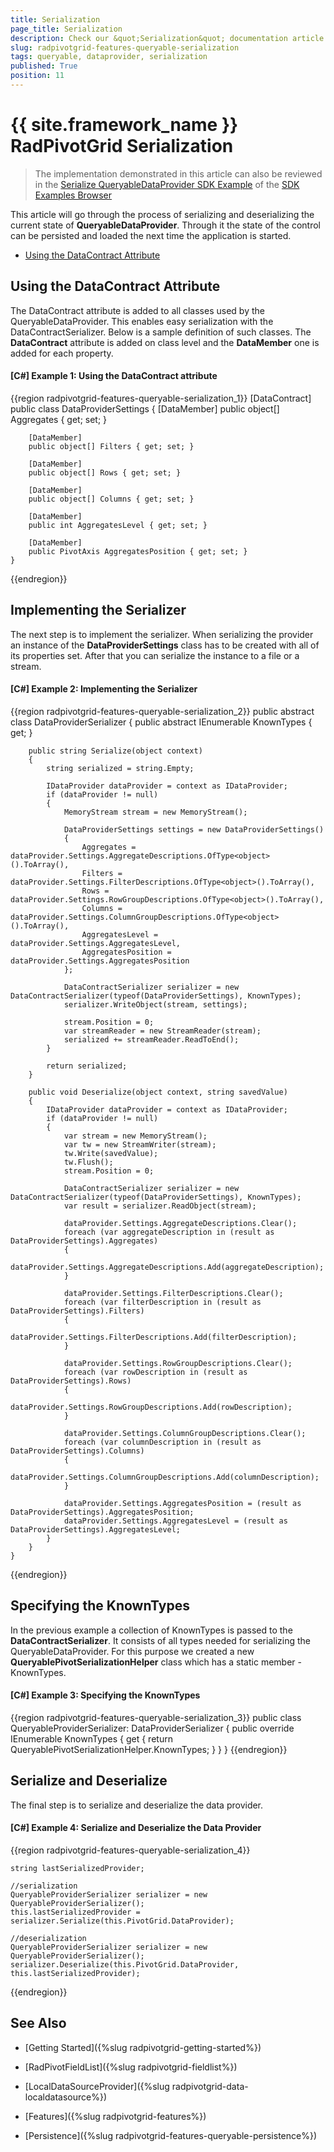 ```yaml
---
title: Serialization
page_title: Serialization
description: Check our &quot;Serialization&quot; documentation article for the RadPivotGrid {{ site.framework_name }} control.
slug: radpivotgrid-features-queryable-serialization
tags: queryable, dataprovider, serialization
published: True
position: 11
---
```


# {{ site.framework_name }} RadPivotGrid Serialization

> The implementation demonstrated in this article can also be reviewed in the [Serialize QueryableDataProvider SDK Example](https://github.com/telerik/xaml-sdk/tree/master/PivotGrid/Serialization/QueryableDataProvider) of the [SDK Examples Browser](https://demos.telerik.com/xaml-sdkbrowser/)

This article will go through the process of serializing and deserializing the current state of __QueryableDataProvider__. Through it the state of the control can be persisted and loaded the next time the application is started.

* [Using the DataContract Attribute](#using-the-datacontract-attribute)

## Using the DataContract Attribute

The DataContract attribute is added to all classes used by the QueryableDataProvider. This enables easy serialization with the DataContractSerializer. Below is a sample definition of such classes. The __DataContract__ attribute is added on class level and the __DataMember__ one is added for each property.

#### __[C#] Example 1: Using the DataContract attribute__	

{{region radpivotgrid-features-queryable-serialization_1}}
	[DataContract]
    public class DataProviderSettings
    {
        [DataMember]
        public object[] Aggregates { get; set; }

        [DataMember]
        public object[] Filters { get; set; }

        [DataMember]
        public object[] Rows { get; set; }

        [DataMember]
        public object[] Columns { get; set; }

        [DataMember]
        public int AggregatesLevel { get; set; }

        [DataMember]
        public PivotAxis AggregatesPosition { get; set; }
    }
{{endregion}}

## Implementing the Serializer

The next step is to implement the serializer. When serializing the provider an instance of the __DataProviderSettings__ class has to be created with all of its properties set. After that you can serialize the instance to a file or a stream. 

#### __[C#] Example 2: Implementing the Serializer__

{{region radpivotgrid-features-queryable-serialization_2}}
	 public abstract class DataProviderSerializer
    {
        public abstract IEnumerable<Type> KnownTypes { get; }

        public string Serialize(object context)
        {
            string serialized = string.Empty;

            IDataProvider dataProvider = context as IDataProvider;
            if (dataProvider != null)
            {
                MemoryStream stream = new MemoryStream();

                DataProviderSettings settings = new DataProviderSettings()
                {
                    Aggregates = dataProvider.Settings.AggregateDescriptions.OfType<object>().ToArray(),
                    Filters = dataProvider.Settings.FilterDescriptions.OfType<object>().ToArray(),
                    Rows = dataProvider.Settings.RowGroupDescriptions.OfType<object>().ToArray(),
                    Columns = dataProvider.Settings.ColumnGroupDescriptions.OfType<object>().ToArray(),
                    AggregatesLevel = dataProvider.Settings.AggregatesLevel,
                    AggregatesPosition = dataProvider.Settings.AggregatesPosition
                };

                DataContractSerializer serializer = new DataContractSerializer(typeof(DataProviderSettings), KnownTypes);
                serializer.WriteObject(stream, settings);

                stream.Position = 0;
                var streamReader = new StreamReader(stream);
                serialized += streamReader.ReadToEnd();
            }

            return serialized;
        }

        public void Deserialize(object context, string savedValue)
        {
            IDataProvider dataProvider = context as IDataProvider;
            if (dataProvider != null)
            {
                var stream = new MemoryStream();
                var tw = new StreamWriter(stream);
                tw.Write(savedValue);
                tw.Flush();
                stream.Position = 0;

                DataContractSerializer serializer = new DataContractSerializer(typeof(DataProviderSettings), KnownTypes);
                var result = serializer.ReadObject(stream);

                dataProvider.Settings.AggregateDescriptions.Clear();
                foreach (var aggregateDescription in (result as DataProviderSettings).Aggregates)
                {
                    dataProvider.Settings.AggregateDescriptions.Add(aggregateDescription);
                }

                dataProvider.Settings.FilterDescriptions.Clear();
                foreach (var filterDescription in (result as DataProviderSettings).Filters)
                {
                    dataProvider.Settings.FilterDescriptions.Add(filterDescription);
                }

                dataProvider.Settings.RowGroupDescriptions.Clear();
                foreach (var rowDescription in (result as DataProviderSettings).Rows)
                {
                    dataProvider.Settings.RowGroupDescriptions.Add(rowDescription);
                }

                dataProvider.Settings.ColumnGroupDescriptions.Clear();
                foreach (var columnDescription in (result as DataProviderSettings).Columns)
                {
                    dataProvider.Settings.ColumnGroupDescriptions.Add(columnDescription);
                }

                dataProvider.Settings.AggregatesPosition = (result as DataProviderSettings).AggregatesPosition;
                dataProvider.Settings.AggregatesLevel = (result as DataProviderSettings).AggregatesLevel;
            }
        }
    }
{{endregion}}

## Specifying the KnownTypes

In the previous example a collection of KnownTypes is passed to the __DataContractSerializer__. It consists of all types needed for serializing the QueryableDataProvider. For this purpose we created a new __QueryablePivotSerializationHelper__ class which has a static member - KnownTypes.

#### __[C#] Example 3: Specifying the KnownTypes__

{{region radpivotgrid-features-queryable-serialization_3}}
	public class QueryableProviderSerializer: DataProviderSerializer
    {
        public override IEnumerable<Type> KnownTypes
        {
            get 
            {
                return QueryablePivotSerializationHelper.KnownTypes;
            }
        }
    }
{{endregion}}

## Serialize and Deserialize 

The final step is to serialize and deserialize the data provider.

#### __[C#] Example 4: Serialize and Deserialize the Data Provider__

{{region radpivotgrid-features-queryable-serialization_4}}

	string lastSerializedProvider;

	//serialization
	QueryableProviderSerializer serializer = new QueryableProviderSerializer();
    this.lastSerializedProvider = serializer.Serialize(this.PivotGrid.DataProvider);

	//deserialization
	QueryableProviderSerializer serializer = new QueryableProviderSerializer();
    serializer.Deserialize(this.PivotGrid.DataProvider, this.lastSerializedProvider);
{{endregion}}

## See Also

 * [Getting Started]({%slug radpivotgrid-getting-started%})

 * [RadPivotFieldList]({%slug radpivotgrid-fieldlist%})

 * [LocalDataSourceProvider]({%slug radpivotgrid-data-localdatasource%})

 * [Features]({%slug radpivotgrid-features%})

 * [Persistence]({%slug radpivotgrid-features-queryable-persistence%})